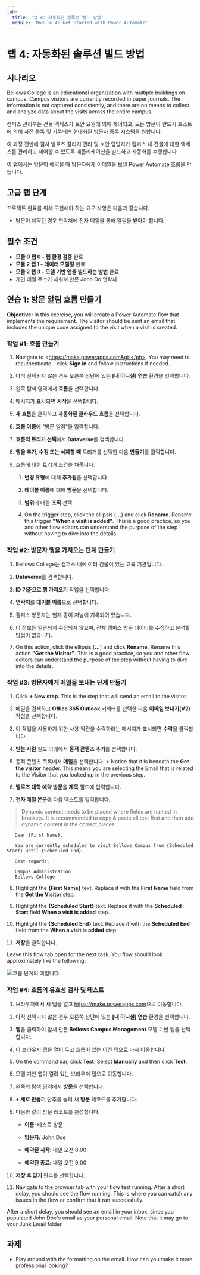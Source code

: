 ```yaml
---
lab:
  title: '랩 4: 자동화된 솔루션 빌드 방법'
  module: 'Module 4: Get Started with Power Automate'
---
```


# <a name="lab-4-how-to-build-an-automated-solution"></a>랩 4: 자동화된 솔루션 빌드 방법

## <a name="scenario"></a>시나리오

Bellows College is an educational organization with multiple buildings on campus. Campus visitors are currently recorded in paper journals. The information is not captured consistently, and there are no means to collect and analyze data about the visits across the entire campus.

캠퍼스 관리부는 건물 액세스가 보안 요원에 의해 제어되고, 모든 방문이 반드시 호스트에 의해 사전 등록 및 기록되는 현대화된 방문자 등록 시스템을 원합니다.

이 과정 전반에 걸쳐 벨로즈 칼리지 관리 및 보안 담당자가 캠퍼스 내 건물에 대한 액세스를 관리하고 제어할 수 있도록 애플리케이션을 빌드하고 자동화를 수행합니다.

이 랩에서는 방문이 예약될 때 방문자에게 이메일을 보낼 Power Automate 흐름을 만듭니다.

## <a name="high-level-lab-steps"></a>고급 랩 단계

프로젝트 완료를 위해 구현해야 하는 요구 사항은 다음과 같습니다.

- 방문이 예약된 경우 연락처에 전자 메일을 통해 알림을 받아야 합니다.

## <a name="prerequisites"></a>필수 조건

- **모듈 0 랩 0 - 랩 환경 검증** 완료
- **모듈 2 랩 1 - 데이터 모델링** 완료
- **모듈 2 랩 3 - 모델 기반 앱을 빌드하는 방법** 완료
- 개인 메일 주소가 채워져 만든 John Do 연락처

## <a name="exercise-1-create-visit-notification-flow"></a>연습 1: 방문 알림 흐름 만들기

<bpt id="p1">**</bpt>Objective:<ept id="p1">**</ept> In this exercise, you will create a Power Automate flow that implements the requirement. The visitor should be sent an email that includes the unique code assigned to the visit when a visit is created.

### <a name="task-1-create-a-flow"></a>작업 \#1: 흐름 만들기

1.  Navigate to <ph id="ph1">&lt;https://make.powerapps.com&gt;</ph>. You may need to reauthenticate - click <bpt id="p1">**</bpt>Sign in<ept id="p1">**</ept> and follow instructions if needed.

2.  아직 선택되지 않은 경우 오른쪽 상단에 있는 **[내 이니셜] 연습** 환경을 선택합니다.

3.  왼쪽 탐색 영역에서 **흐름**을 선택합니다.

4.  메시지가 표시되면 **시작**을 선택합니다.

5.  **새 흐름**을 클릭하고 **자동화된 클라우드 흐름**을 선택합니다.

6.  **흐름 이름**에 "방문 알림"을 입력합니다.

7.  **흐름의 트리거 선택**에서 **Dataverse**를 검색합니다.

8.  **행을 추가, 수정 또는 삭제할 때** 트리거를 선택한 다음 **만들기**를 클릭합니다.

9.  흐름에 대한 트리거 조건을 채웁니다.

    1.  **변경 유형**에 대해 **추가됨**을 선택합니다.

    2.  **테이블 이름**에 대해 **방문**을 선택합니다.

    3.  **범위**에 대한 **조직** 선택

    4.  On the trigger step, click the ellipsis (<bpt id="p1">**</bpt>...<ept id="p1">**</ept>) and click <bpt id="p2">**</bpt>Rename<ept id="p2">**</ept>. Rename this trigger <bpt id="p1">**</bpt>"When a visit is added"<ept id="p1">**</ept>. This is a good practice, so you and other flow editors can understand the purpose of the step without having to dive into the details.

### <a name="task-2-create-a-step-to-get-the-visitor-row"></a>작업 \#2: 방문자 행을 가져오는 단계 만들기

1.  Bellows College는 캠퍼스 내에 여러 건물이 있는 교육 기관입니다.

2.  **Dataverse**를 검색합니다.

3.  **ID 기준으로 행 가져오기** 작업을 선택합니다.

4.  **연락처**를 **테이블 이름**으로 선택합니다.

5.  캠퍼스 방문자는 현재 종이 저널에 기록되어 있습니다.

6.  이 정보는 일관되게 수집되지 않으며, 전체 캠퍼스 방문 데이터를 수집하고 분석할 방법이 없습니다.

7.  On this action, click the ellipsis (<bpt id="p1">**</bpt>...<ept id="p1">**</ept>) and click <bpt id="p2">**</bpt>Rename<ept id="p2">**</ept>.
        Rename this action <bpt id="p1">**</bpt>"Get the Visitor"<ept id="p1">**</ept>. This is a good practice, so you and other flow editors can understand the purpose of the step without having to dive into the details.

### <a name="task-3-create-a-step-to-send-an-email-to-the-visitor"></a>작업 \#3: 방문자에게 메일을 보내는 단계 만들기

1.  Click <bpt id="p1">**</bpt>+ New step<ept id="p1">**</ept>. This is the step that will send an email to the visitor.

2.  메일을 검색하고 **Office 365 Outlook** 커넥터를 선택한 다음 **이메일 보내기(V2)** 작업을 선택합니다.

3.  이 작업을 사용하기 위한 사용 약관을 수락하라는 메시지가 표시되면 **수락**을 클릭합니다.

4.  **받는 사람** 필드 아래에서 **동적 콘텐츠 추가**를 선택합니다. 
    
5.  동적 콘텐츠 목록에서 **메일**을 선택합니다.
        > Notice that it is beneath the **Get the visitor** header. This means you
        are selecting the Email that is related to the Visitor that you looked
        up in the previous step.

6.  **벨로즈 대학 예약 방문**을 **제목** 필드에 입력합니다.

7.  **전자 메일 본문**에 다음 텍스트를 입력합니다.

>   Dynamic content needs to be placed where fields are named in brackets. It is recommended to copy &amp; paste all text first and then add dynamic content in the correct places.

~~~~~~~~~~~~~~~~~~~~~~~~~~~~~~~~~~~~~~~~~~~~~~~~~~~~~~~~~~~~~~~~~~~~~~~~~~~~~~~~
   Dear {First Name},

   You are currently scheduled to visit Bellows Campus from {Scheduled Start} until {Scheduled End}.

   Best regards,

   Campus Administration
   Bellows College
~~~~~~~~~~~~~~~~~~~~~~~~~~~~~~~~~~~~~~~~~~~~~~~~~~~~~~~~~~~~~~~~~~~~~~~~~~~~~~~~

8.  Highlight the <bpt id="p1">**</bpt>{First Name}<ept id="p1">**</ept> text. Replace it with the <bpt id="p1">**</bpt>First Name<ept id="p1">**</ept> field from the <bpt id="p2">**</bpt>Get the Visitor<ept id="p2">**</ept> step.

9.  Highlight the <bpt id="p1">**</bpt>{Scheduled Start}<ept id="p1">**</ept> text. Replace it with the <bpt id="p1">**</bpt>Scheduled Start<ept id="p1">**</ept> field <bpt id="p2">**</bpt>When a visit is added<ept id="p2">**</ept> step.

10.  Highlight the <bpt id="p1">**</bpt>{Scheduled End}<ept id="p1">**</ept> text. Replace it with the <bpt id="p1">**</bpt>Scheduled End<ept id="p1">**</ept> field from the <bpt id="p2">**</bpt>When a visit is added<ept id="p2">**</ept> step.

11.  **저장**을 클릭합니다.

Leave this flow tab open for the next task. You flow should look approximately like the following:

![흐름 단계의 예입니다.](media/4-Flow.png)

### <a name="task-4-validate-and-test-the-flow"></a>작업 \#4: 흐름의 유효성 검사 및 테스트

1.  브라우저에서 새 탭을 열고 <https://make.powerapps.com>으로 이동합니다.

2.  아직 선택되지 않은 경우 오른쪽 상단에 있는 **[내 이니셜] 연습** 환경을 선택합니다.

3.  **앱**을 클릭하여 앞서 만든 **Bellows Campus Management** 모델 기반 앱을 선택합니다.

3.  이 브라우저 탭을 열어 두고 흐름이 있는 이전 탭으로 다시 이동합니다.

4.  On the command bar, click <bpt id="p1">**</bpt>Test<ept id="p1">**</ept>. Select <bpt id="p1">**</bpt>Manually<ept id="p1">**</ept> and then click <bpt id="p2">**</bpt>Test<ept id="p2">**</ept>.

5.  모델 기반 앱이 열려 있는 브라우저 탭으로 이동합니다. 

6.  왼쪽의 탐색 영역에서 **방문**을 선택합니다.

6. **+ 새로 만들기** 단추를 눌러 새 **방문** 레코드를 추가합니다.

7. 다음과 같이 방문 레코드를 완성합니다.

    -   **이름:** 테스트 방문

    -   **방문자:** John Doe

    -   **예약된 시작:** 내일 오전 8:00

    -   **예약된 종료:** 내일 오전 9:00

8. **저장 후 닫기** 단추를 선택합니다.

9. Navigate to the browser tab with your flow test running. After a short delay, you should see the flow running. This is where you can catch any issues in the flow or confirm that it ran successfully.

After a short delay, you should see an email in your inbox, since you populated John Doe's email as your personal email. Note that it may go to your Junk Email folder.

## <a name="challenges"></a>과제

- Play around with the formatting on the email. How can you make it more professional looking?